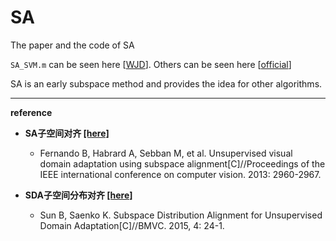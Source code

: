 # SA

The paper and the code of SA

`SA_SVM.m` can be seen here [[WJD](https://github.com/jindongwang/transferlearning/tree/master/code/traditional)]. Others can be seen here [[official](http://users.cecs.anu.edu.au/~basura/DA_SA/)]

SA is an early subspace method and provides the idea for other algorithms. 

---

**reference**

- **SA子空间对齐 [[here]](http://openaccess.thecvf.com/content_iccv_2013/html/Fernando_Unsupervised_Visual_Domain_2013_ICCV_paper.html)**
    - Fernando B, Habrard A, Sebban M, et al. Unsupervised visual domain adaptation using subspace alignment[C]//Proceedings of the IEEE international conference on computer vision. 2013: 2960-2967.
    
- **SDA子空间分布对齐 [[here]](http://www.bmva.org/bmvc/2015/papers/paper024/paper024.pdf)**
    - Sun B, Saenko K. Subspace Distribution Alignment for Unsupervised Domain Adaptation[C]//BMVC. 2015, 4: 24-1.
